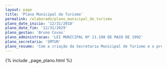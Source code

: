 ```yaml
---
layout: page
title: 'Plano Municipal de Turismo'
permalink: /elaborado/plano_municipal_de_turismo
plano_date_inicio: '12/31/2018'
plano_date_fim: '12/31/2029'
plano_gestao: 'Bruno Covas'
plano_administracao: 'LEI MUNICIPAL Nº 11.198 DE MAIO DE 1992'
plano_secretaria: 'SMTUR'
plano_resume: 'Com a criação da Secretaria Municipal de Turismo e o processo de formulação do novo Plano de Turismo Municipal, a gestão pública no turismo foi repensada. O papel do Plano Municipal de Turismo (Platum) foi reforçado na promoção do desenvolvimento econômico, social e cultural, alinhado ao compromisso da Prefeitura de São Paulo com os Objetivos do Desenvolvimento Sustentável da ONU. Houve uma crescente demanda por ações específicas voltadas para os munícipes, incluindo campanhas de valorização da oferta turística da cidade e a inclusão social e produtiva em projetos de turismo. A missão da Política Municipal de Turismo é posicionar a promoção, apoio e execução de projetos turísticos como estratégia de desenvolvimento sustentável da cidade e seus habitantes.'
---
```

<div>
{% include _page_plano.html %}
</div>
